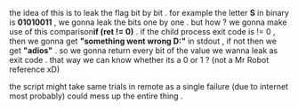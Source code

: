 the idea of this is to leak the flag bit by bit . for example the letter **S** in binary is **01010011** , we gonna leak the bits one by one . but how ? we gonna make use of this comparison**if (ret != 0)** . if the child process exit code is != 0 , then we gonna get **"something went wrong D:"** in stdout , if not then we get **"adios"** . so we gonna return every bit of the value we wanna leak as exit code . that way we can know whether its a 0 or 1 ? (not a Mr Robot reference xD)

the script might take same trials in remote as a single failure (due to internet most probably) could mess up the entire thing . 